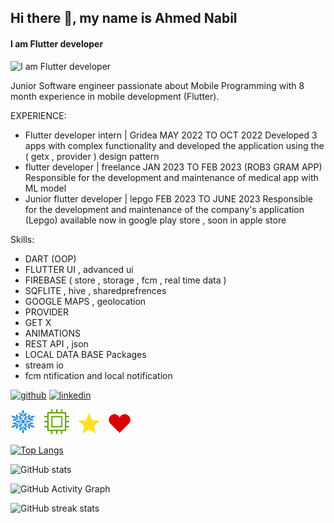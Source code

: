 ## Hi there 👋, my name is Ahmed Nabil
#### I am Flutter developer
![I am Flutter developer](https://th.bing.com/th/id/OIP.kwSme5sLnXytqIPL5I3ILwHaEt?pid=ImgDet&rs=1)

Junior Software engineer passionate about Mobile Programming with 8 month 
experience in mobile development (Flutter). 

EXPERIENCE:
* Flutter developer intern | Gridea 
   MAY 2022 TO OCT 2022
   Developed 3 apps with complex functionality and developed the application using the ( 
   getx , provider ) design pattern
* flutter developer | freelance
   JAN 2023 TO FEB 2023 (ROB3 GRAM APP)
   Responsible for the development and maintenance of medical app with ML model
* Junior flutter developer | lepgo
   FEB 2023 TO JUNE 2023
   Responsible for the development and maintenance of the company's application
   (Lepgo) available now in google play store , soon in apple store

Skills: 
* DART (OOP) 
* FLUTTER UI , advanced ui 
* FIREBASE ( store , storage , fcm , real time data )
* SQFLITE , hive , sharedprefrences
* GOOGLE MAPS , geolocation 
* PROVIDER
* GET X 
* ANIMATIONS 
* REST API , json 
* LOCAL DATA BASE Packages
* stream io
* fcm ntification and local notification

[<img src='https://cdn.jsdelivr.net/npm/simple-icons@3.0.1/icons/github.svg' alt='github' height='40'>](https://github.com/ahmednabil0)  [<img src='https://cdn.jsdelivr.net/npm/simple-icons@3.0.1/icons/linkedin.svg' alt='linkedin' height='40'>](https://www.linkedin.com/in/ahmednabil67/)  

<a href='https://archiveprogram.github.com/'><img src='https://raw.githubusercontent.com/acervenky/animated-github-badges/master/assets/acbadge.gif' width='40' height='40'></a> <a href='https://docs.github.com/en/developers'><img src='https://raw.githubusercontent.com/acervenky/animated-github-badges/master/assets/devbadge.gif' width='40' height='40'></a> <a href='https://stars.github.com/'><img src='https://raw.githubusercontent.com/acervenky/animated-github-badges/master/assets/starbadge.gif' width='35' height='35'></a> <a href='https://docs.github.com/en/github/supporting-the-open-source-community-with-github-sponsors'><img src='https://raw.githubusercontent.com/acervenky/animated-github-badges/master/assets/sponsorbadge.gif' width='35' height='35'></a> 

<!-- [![trophy](https://github-profile-trophy.vercel.app/?username=ahmednabil0)](https://github.com/ryo-ma/github-profile-trophy) -->

[![Top Langs](https://github-readme-stats.vercel.app/api/top-langs/?username=ahmednabil0)](https://github.com/anuraghazra/github-readme-stats)

![GitHub stats](https://github-readme-stats.vercel.app/api?username=ahmednabil0&show_icons=true&count_private=true)  

![GitHub Activity Graph](https://activity-graph.herokuapp.com/graph?username=ahmednabil0)  

![GitHub streak stats](https://streak-stats.demolab.com/?user=ahmednabil0)  

